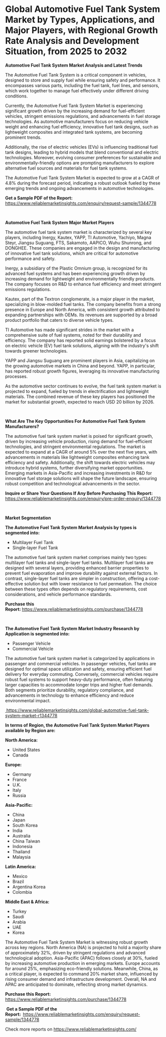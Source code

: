<p><h1>Global Automotive Fuel Tank System Market by Types, Applications, and Major Players, with Regional Growth Rate Analysis and Development Situation, from 2025 to 2032</h1></p><p><strong>Automotive Fuel Tank System Market Analysis and Latest Trends</strong></p>
<p><p>The Automotive Fuel Tank System is a critical component in vehicles, designed to store and supply fuel while ensuring safety and performance. It encompasses various parts, including the fuel tank, fuel lines, and sensors, which work together to manage fuel effectively under different driving conditions. </p><p>Currently, the Automotive Fuel Tank System Market is experiencing significant growth driven by the increasing demand for fuel-efficient vehicles, stringent emissions regulations, and advancements in fuel storage technologies. As automotive manufacturers focus on reducing vehicle weight and enhancing fuel efficiency, innovative fuel tank designs, such as lightweight composites and integrated tank systems, are becoming prominent trends.</p><p>Additionally, the rise of electric vehicles (EVs) is influencing traditional fuel tank designs, leading to hybrid models that blend conventional and electric technologies. Moreover, evolving consumer preferences for sustainable and environmentally-friendly options are prompting manufacturers to explore alternative fuel sources and materials for fuel tank systems. </p><p>The Automotive Fuel Tank System Market is expected to grow at a CAGR of 4.8% during the forecast period, indicating a robust outlook fueled by these emerging trends and ongoing advancements in automotive technologies.</p></p>
<p><strong>Get a Sample PDF of the Report:&nbsp;</strong> <a href="https://www.reliablemarketinsights.com/enquiry/request-sample/1344778?utm_campaign=3558&utm_medium=2&utm_source=Github&utm_content=ia&utm_term=30032025&utm_id=automotive-fuel-tank-system">https://www.reliablemarketinsights.com/enquiry/request-sample/1344778</a></p>
<p>&nbsp;</p>
<p><strong>Automotive Fuel Tank System Major Market Players</strong></p>
<p><p>The automotive fuel tank system market is characterized by several key players, including Inergy, Kautex, YAPP, TI Automotive, Yachiyo, Magna Steyr, Jiangsu Suguang, FTS, Sakamoto, AAPICO, Wuhu Shunrong, and DONGHEE. These companies are engaged in the design and manufacturing of innovative fuel tank solutions, which are critical for automotive performance and safety.</p><p>Inergy, a subsidiary of the Plastic Omnium group, is recognized for its advanced fuel systems and has been experiencing growth driven by increasing demand for lightweight and environmentally friendly products. The company focuses on R&D to enhance fuel efficiency and meet stringent emissions regulations.</p><p>Kautex, part of the Textron conglomerate, is a major player in the market, specializing in blow-molded fuel tanks. The company benefits from a strong presence in Europe and North America, with consistent growth attributed to expanding partnerships with OEMs. Its revenues are supported by a broad product portfolio that caters to diverse vehicle types.</p><p>TI Automotive has made significant strides in the market with a comprehensive suite of fuel systems, noted for their durability and efficiency. The company has reported solid earnings bolstered by a focus on electric vehicle (EV) fuel tank solutions, aligning with the industry's shift towards greener technologies.</p><p>YAPP and Jiangsu Suguang are prominent players in Asia, capitalizing on the growing automotive markets in China and beyond. YAPP, in particular, has reported robust growth figures, leveraging its innovative manufacturing processes.</p><p>As the automotive sector continues to evolve, the fuel tank system market is projected to expand, fueled by trends in electrification and lightweight materials. The combined revenue of these key players has positioned the market for substantial growth, expected to reach USD 20 billion by 2026.</p></p>
<p>&nbsp;</p>
<p><strong>What Are The Key Opportunities For Automotive Fuel Tank System Manufacturers?</strong></p>
<p><p>The automotive fuel tank system market is poised for significant growth, driven by increasing vehicle production, rising demand for fuel-efficient technologies, and stringent environmental regulations. The market is expected to expand at a CAGR of around 5% over the next five years, with advancements in materials like lightweight composites enhancing tank efficiency and safety. Additionally, the shift towards electric vehicles may introduce hybrid systems, further diversifying market opportunities. Emerging markets in Asia-Pacific and increasing investments in R&D for innovative fuel storage solutions will shape the future landscape, ensuring robust competition and technological advancements in the sector.</p></p>
<p><strong>Inquire or Share Your Questions If Any Before Purchasing This Report:</strong> <a href="https://www.reliablemarketinsights.com/enquiry/pre-order-enquiry/1344778?utm_campaign=3558&utm_medium=2&utm_source=Github&utm_content=ia&utm_term=30032025&utm_id=automotive-fuel-tank-system">https://www.reliablemarketinsights.com/enquiry/pre-order-enquiry/1344778</a></p>
<p>&nbsp;</p>
<p><strong>Market Segmentation</strong></p>
<p><strong>The Automotive Fuel Tank System Market Analysis by types is segmented into:</strong></p>
<p><ul><li>Multilayer Fuel Tank</li><li>Single-layer Fuel Tank</li></ul></p>
<p><p>The automotive fuel tank system market comprises mainly two types: multilayer fuel tanks and single-layer fuel tanks. Multilayer fuel tanks are designed with several layers, providing enhanced barrier properties to prevent fuel evaporation and improve durability against external factors. In contrast, single-layer fuel tanks are simpler in construction, offering a cost-effective solution but with lower resistance to fuel permeation. The choice between these types often depends on regulatory requirements, cost considerations, and vehicle performance standards.</p></p>
<p><strong>Purchase this Report:&nbsp;</strong><a href="https://www.reliablemarketinsights.com/purchase/1344778?utm_campaign=3558&utm_medium=2&utm_source=Github&utm_content=ia&utm_term=30032025&utm_id=automotive-fuel-tank-system">https://www.reliablemarketinsights.com/purchase/1344778</a></p>
<p>&nbsp;</p>
<p><strong>The Automotive Fuel Tank System Market Industry Research by Application is segmented into:</strong></p>
<p><ul><li>Passenger Vehicle</li><li>Commercial Vehicle</li></ul></p>
<p><p>The automotive fuel tank system market is categorized by applications in passenger and commercial vehicles. In passenger vehicles, fuel tanks are designed for optimal space utilization and safety, ensuring efficient fuel delivery for everyday commuting. Conversely, commercial vehicles require robust fuel systems to support heavy-duty performance, often featuring larger capacities to accommodate longer trips and higher fuel demands. Both segments prioritize durability, regulatory compliance, and advancements in technology to enhance efficiency and reduce environmental impact.</p></p>
<p><a href="https://www.reliablemarketinsights.com/global-automotive-fuel-tank-system-market-r1344778?utm_campaign=3558&utm_medium=2&utm_source=Github&utm_content=ia&utm_term=30032025&utm_id=automotive-fuel-tank-system">&nbsp;https://www.reliablemarketinsights.com/global-automotive-fuel-tank-system-market-r1344778</a></p>
<p><strong>In terms of Region, the Automotive Fuel Tank System Market Players available by Region are:</strong></p>
<p>
    <p> <strong> North America: </strong>
        <ul>
            <li>United States</li>
            <li>Canada</li>
        </ul>
        </p> 
    <p> <strong> Europe: </strong>
        <ul>
            <li>Germany</li>
            <li>France</li>
            <li>U.K.</li>
            <li>Italy</li>
            <li>Russia</li>
        </ul>
        </p> 
    <p> <strong> Asia-Pacific: </strong>
        <ul>
            <li>China</li>
            <li>Japan</li>
            <li>South Korea</li>
            <li>India</li>
            <li>Australia</li>
            <li>China Taiwan</li>
            <li>Indonesia</li>
            <li>Thailand</li>
            <li>Malaysia</li>
        </ul>
        </p> 
    <p> <strong> Latin America: </strong>
        <ul>
            <li>Mexico</li>
            <li>Brazil</li>
            <li>Argentina Korea</li>
            <li>Colombia</li>
        </ul>
        </p> 
    <p> <strong> Middle East & Africa: </strong>
        <ul>
            <li>Turkey</li>
            <li>Saudi</li>
            <li>Arabia</li>
            <li>UAE</li>
            <li>Korea</li>
        </ul>
    </p>
    </p>
<p><p>The Automotive Fuel Tank System Market is witnessing robust growth across key regions. North America (NA) is projected to hold a majority share of approximately 32%, driven by stringent regulations and advanced technological adoption. Asia-Pacific (APAC) follows closely at 30%, fueled by increasing automotive production in emerging markets. Europe accounts for around 25%, emphasizing eco-friendly solutions. Meanwhile, China, as a critical player, is expected to command 20% market share, influenced by rising consumer demand and infrastructure development. Overall, NA and APAC are anticipated to dominate, reflecting strong market dynamics.</p></p>
<p><strong>Purchase this Report: </strong><a href="https://www.reliablemarketinsights.com/purchase/1344778?utm_campaign=3558&utm_medium=2&utm_source=Github&utm_content=ia&utm_term=30032025&utm_id=automotive-fuel-tank-system">https://www.reliablemarketinsights.com/purchase/1344778</a></p>
<p>&nbsp;<strong>Get a Sample PDF of the Report:&nbsp;&nbsp;</strong><a href="https://www.reliablemarketinsights.com/enquiry/request-sample/1344778?utm_campaign=3558&utm_medium=2&utm_source=Github&utm_content=ia&utm_term=30032025&utm_id=automotive-fuel-tank-system">https://www.reliablemarketinsights.com/enquiry/request-sample/1344778</a></p>
<p><strong></strong></p>
<p>Check more reports on <a href="https://www.reliablemarketinsights.com/?utm_campaign=3558&utm_medium=2&utm_source=Github&utm_content=ia&utm_term=30032025&utm_id=automotive-fuel-tank-system">https://www.reliablemarketinsights.com/</a></p>